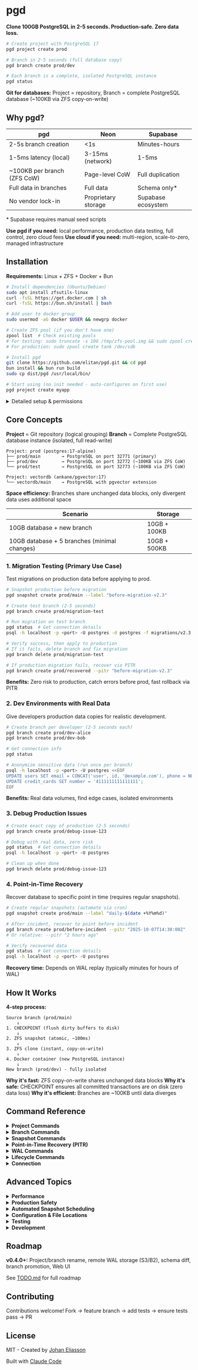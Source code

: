 # pgd

**Clone 100GB PostgreSQL in 2-5 seconds. Production-safe. Zero data loss.**

```bash
# Create project with PostgreSQL 17
pgd project create prod

# Branch in 2-5 seconds (full database copy)
pgd branch create prod/dev

# Each branch is a complete, isolated PostgreSQL instance
pgd status
```

**Git for databases:** Project = repository, Branch = complete PostgreSQL database (~100KB via ZFS copy-on-write)

## Why pgd?

| pgd | Neon | Supabase |
|-----|------|----------|
| 2-5s branch creation | <1s | Minutes-hours |
| 1-5ms latency (local) | 3-15ms (network) | 1-5ms |
| ~100KB per branch (ZFS CoW) | Page-level CoW | Full duplication |
| Full data in branches | Full data | Schema only* |
| No vendor lock-in | Proprietary storage | Supabase ecosystem |

\* Supabase requires manual seed scripts

**Use pgd if you need:** local performance, production data testing, full control, zero cloud fees
**Use cloud if you need:** multi-region, scale-to-zero, managed infrastructure

## Installation

**Requirements:** Linux + ZFS + Docker + Bun

```bash
# Install dependencies (Ubuntu/Debian)
sudo apt install zfsutils-linux
curl -fsSL https://get.docker.com | sh
curl -fsSL https://bun.sh/install | bash

# Add user to docker group
sudo usermod -aG docker $USER && newgrp docker

# Create ZFS pool (if you don't have one)
zpool list  # Check existing pools
# For testing: sudo truncate -s 10G /tmp/zfs-pool.img && sudo zpool create tank /tmp/zfs-pool.img
# For production: sudo zpool create tank /dev/sdb

# Install pgd
git clone https://github.com/elitan/pgd.git && cd pgd
bun install && bun run build
sudo cp dist/pgd /usr/local/bin/

# Start using (no init needed - auto-configures on first use)
pgd project create myapp
```

<details>
<summary>Detailed setup & permissions</summary>

**ZFS permissions:** Currently requires sudo (delegation support coming soon)

**Docker permissions:**
```bash
sudo usermod -aG docker $USER
# Log out and back in, or run: newgrp docker
```

**ZFS pool options:**
```bash
# File-backed pool (testing)
sudo truncate -s 10G /tmp/zfs-pool.img
sudo zpool create tank /tmp/zfs-pool.img

# Real disk (production)
sudo zpool create tank /dev/sdb

# Multiple disks (RAID)
sudo zpool create tank mirror /dev/sdb /dev/sdc
```
</details>

## Core Concepts

**Project** = Git repository (logical grouping)
**Branch** = Complete PostgreSQL database instance (isolated, full read-write)

```
Project: prod (postgres:17-alpine)
├── prod/main        → PostgreSQL on port 32771 (primary)
├── prod/dev         → PostgreSQL on port 32772 (~100KB via ZFS CoW)
└── prod/test        → PostgreSQL on port 32773 (~100KB via ZFS CoW)

Project: vectordb (ankane/pgvector:17)
└── vectordb/main    → PostgreSQL with pgvector extension
```

**Space efficiency:** Branches share unchanged data blocks, only divergent data uses additional space

| Scenario | Storage |
|----------|---------|
| 10GB database + new branch | 10GB + 100KB |
| 10GB database + 5 branches (minimal changes) | 10GB + 500KB |

### 1. Migration Testing (Primary Use Case)

Test migrations on production data before applying to prod.

```bash
# Snapshot production before migration
pgd snapshot create prod/main --label "before-migration-v2.3"

# Create test branch (2-5 seconds)
pgd branch create prod/migration-test

# Run migration on test branch
pgd status  # Get connection details
psql -h localhost -p <port> -U postgres -d postgres -f migrations/v2.3.sql

# Verify success, then apply to production
# If it fails, delete branch and fix migration
pgd branch delete prod/migration-test

# If production migration fails, recover via PITR
pgd branch create prod/recovered --pitr "before-migration-v2.3"
```

**Benefits:** Zero risk to production, catch errors before prod, fast rollback via PITR

### 2. Dev Environments with Real Data

Give developers production data copies for realistic development.

```bash
# Create branch per developer (2-5 seconds each)
pgd branch create prod/dev-alice
pgd branch create prod/dev-bob

# Get connection info
pgd status

# Anonymize sensitive data (run once per branch)
psql -h localhost -p <port> -U postgres <<EOF
UPDATE users SET email = CONCAT('user', id, '@example.com'), phone = NULL;
UPDATE credit_cards SET number = '4111111111111111';
EOF
```

**Benefits:** Real data volumes, find edge cases, isolated environments

### 3. Debug Production Issues

```bash
# Create exact copy of production (2-5 seconds)
pgd branch create prod/debug-issue-123

# Debug with real data, zero risk
pgd status  # Get connection details
psql -h localhost -p <port> -U postgres

# Clean up when done
pgd branch delete prod/debug-issue-123
```

### 4. Point-in-Time Recovery

Recover database to specific point in time (requires regular snapshots).

```bash
# Create regular snapshots (automate via cron)
pgd snapshot create prod/main --label "daily-$(date +%Y%m%d)"

# After incident, recover to point before incident
pgd branch create prod/before-incident --pitr "2025-10-07T14:30:00Z"
# Or relative: --pitr "2 hours ago"

# Verify recovered data
pgd status  # Get connection details
psql -h localhost -p <port> -U postgres
```

**Recovery time:** Depends on WAL replay (typically minutes for hours of WAL)

## How It Works

**4-step process:**
```
Source branch (prod/main)
    ↓
1. CHECKPOINT (flush dirty buffers to disk)
    ↓
2. ZFS snapshot (atomic, ~100ms)
    ↓
3. ZFS clone (instant, copy-on-write)
    ↓
4. Docker container (new PostgreSQL instance)
    ↓
New branch (prod/dev) - fully isolated
```

**Why it's fast:** ZFS copy-on-write shares unchanged data blocks
**Why it's safe:** CHECKPOINT ensures all committed transactions are on disk (zero data loss)
**Why it's efficient:** Branches are ~100KB until data diverges

## Command Reference

<details>
<summary><strong>Project Commands</strong></summary>

```bash
# Create project (auto-creates <project>/main branch)
pgd project create myapp
pgd project create legacy --pg-version 14
pgd project create vectordb --image ankane/pgvector:17
pgd project create myapp --pool tank2  # If multiple ZFS pools

# List/view/delete
pgd project list
pgd project get myapp
pgd project delete myapp --force
```

**Docker image inheritance:** All branches inherit parent project's Docker image
</details>

<details>
<summary><strong>Branch Commands</strong></summary>

```bash
# Create branch (application-consistent, uses CHECKPOINT)
pgd branch create prod/dev
pgd branch create prod/feature --from prod/dev

# List/view/delete
pgd branch list
pgd branch list prod  # Specific project
pgd branch get prod/dev
pgd branch delete prod/dev

# Sync branch with parent's current state
pgd branch sync prod/dev
```
</details>

<details>
<summary><strong>Snapshot Commands</strong></summary>

```bash
# Create snapshot (enables PITR)
pgd snapshot create prod/main --label "before-migration"

# List/delete
pgd snapshot list
pgd snapshot list prod/main
pgd snapshot delete <snapshot-id>

# Cleanup old snapshots
pgd snapshot cleanup prod/main --days 30
pgd snapshot cleanup --all --days 30
pgd snapshot cleanup prod/main --days 30 --dry-run
```

**Best practice:** Automate snapshots via cron for PITR
</details>

<details>
<summary><strong>Point-in-Time Recovery (PITR)</strong></summary>

```bash
# Recover to specific time
pgd branch create prod/recovered --pitr "2025-10-07T14:30:00Z"
pgd branch create prod/recovered --pitr "2 hours ago"
pgd branch create prod/recovered --from prod/dev --pitr "1 hour ago"
```

**How it works:**
1. Finds closest snapshot before recovery target
2. Clones snapshot to new dataset
3. PostgreSQL replays WAL logs to target time
4. New branch available at recovered state

**Limitation:** Cannot recover before latest snapshot (create snapshots regularly)
</details>

<details>
<summary><strong>WAL Commands</strong></summary>

```bash
# View WAL archive info (file count, size, age)
pgd wal info
pgd wal info prod/main

# Cleanup old WAL files
pgd wal cleanup prod/main --days 7
pgd wal cleanup prod/main --days 7 --dry-run
```

**WAL location:** `~/.local/share/pgd/wal-archive/<dataset>/`
</details>

<details>
<summary><strong>Lifecycle Commands</strong></summary>

```bash
# View all projects and branches
pgd status

# Start/stop/restart branches
pgd start prod/dev
pgd stop prod/dev
pgd restart prod/dev
```
</details>

<details>
<summary><strong>Connection</strong></summary>

```bash
# Get connection details
pgd status

# Connect with psql
psql -h localhost -p <port> -U <username> -d <database>

# Or use connection string from status
psql postgresql://<username>:<password>@localhost:<port>/<database>
```
</details>

## Advanced Topics

<details>
<summary><strong>Performance</strong></summary>

**Operation timings:**
- Create branch: 2-5s (CHECKPOINT + ZFS snapshot + container start)
- Branch sync: 2-5s (re-snapshot parent + clone + restart)
- PITR recovery: 1-10min (depends on WAL replay)
- Delete branch: 1-2s

**Production recommendations:**
- ✅ Migration testing, dev environments, debugging
- ✅ Multiple branches per day
- ❌ Per-request branching (too slow)
- ❌ Thousands of branches (ZFS overhead)
</details>

<details>
<summary><strong>Production Safety</strong></summary>

**Application-consistent snapshots (default):**
1. `CHECKPOINT` flushes dirty buffers to disk
2. ZFS snapshot (~100ms)
3. Clone + start PostgreSQL container

**Guarantees:**
- ✅ Zero data loss (all committed transactions included)
- ✅ Crash-safe (no recovery needed)
- ✅ Consistent state (all constraints valid)

**Best practices:**
1. Create regular snapshots via cron for PITR
2. Delete branches after use to reclaim space
3. Monitor disk usage (WAL archives accumulate)
4. Test recovery regularly
5. Secure credentials (state file has plaintext passwords)
</details>

<details>
<summary><strong>Automated Snapshot Scheduling</strong></summary>

Create regular snapshots via cron for fine-grained PITR:

```bash
crontab -e

# Hourly snapshots (business hours)
0 9-17 * * 1-5 /usr/local/bin/pgd snapshot create prod/main --label "hourly-$(date +\%Y\%m\%d-\%H00)"

# Daily snapshots at 2 AM
0 2 * * * /usr/local/bin/pgd snapshot create prod/main --label "daily-$(date +\%Y\%m\%d)"

# Weekly cleanup: delete snapshots older than 30 days
0 3 * * 0 /usr/local/bin/pgd snapshot cleanup --all --days 30

# Weekly WAL cleanup: delete WAL files older than 7 days
0 4 * * 0 /usr/local/bin/pgd wal cleanup prod/main --days 7
```

**Tip:** More snapshots = finer recovery granularity but more storage
</details>

<details>
<summary><strong>Configuration & File Locations</strong></summary>

**Zero-config design** - sensible defaults:
- PostgreSQL: `postgres:17-alpine` (override with `--pg-version` or `--image`)
- ZFS compression: `lz4`
- ZFS recordsize: `8k` (PostgreSQL page size)
- ZFS pool: auto-detected
- Ports: dynamically allocated by Docker

**Auto-initialization on first `pgd project create`:**
1. Detects ZFS pool
2. Creates base dataset (`<pool>/pgd/databases`)
3. Initializes state.json
4. Creates WAL archive directory

**File locations:**
- State: `~/.local/share/pgd/state.json`
- State lock: `~/.local/share/pgd/state.json.lock`
- WAL archive: `~/.local/share/pgd/wal-archive/<dataset>/`
- ZFS datasets: `<pool>/pgd/databases/<project>-<branch>`
- Docker containers: `pgd-<project>-<branch>`
</details>

<details>
<summary><strong>Testing</strong></summary>

```bash
# Run all tests (70 tests total)
./scripts/run-extended-tests.sh     # 20 tests
./scripts/run-v1-tests.sh           # 35 tests
./scripts/run-advanced-tests.sh     # 13 tests
```

**Coverage:**
- Project/branch lifecycle, data persistence
- Snapshot management, WAL archiving, PITR
- ZFS copy-on-write efficiency
- Edge cases, error handling, state integrity

**CI/CD:** GitHub Actions runs all tests on push/PR (Ubuntu 22.04 + ZFS)
</details>

<details>
<summary><strong>Development</strong></summary>

Built with: [Bun](https://bun.sh), TypeScript, [Dockerode](https://github.com/apocas/dockerode), [ZFS](https://openzfs.org/)

```bash
bun install && bun run build
bun run dev  # Development mode
sudo cp dist/pgd /usr/local/bin/
```
</details>

## Roadmap

**v0.4.0+:** Project/branch rename, remote WAL storage (S3/B2), schema diff, branch promotion, Web UI

See [TODO.md](TODO.md) for full roadmap

## Contributing

Contributions welcome! Fork → feature branch → add tests → ensure tests pass → PR

## License

MIT - Created by [Johan Eliasson](https://github.com/elitan)

Built with [Claude Code](https://claude.com/claude-code)
